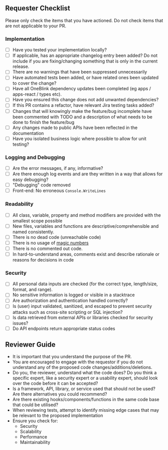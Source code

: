 ## Requester Checklist

Please only check the items that you have actioned. Do not check items that are not applicable to your PR.

### Implementation

- [ ] Have you tested your implementation locally?
- [ ] If applicable, has an appropriate changelog entry been added? Do not include if you are fixing/changing something that is only in the current release.
- [ ] There are no warnings that have been suppressed unnecessarily
- [ ] Have automated tests been added, or have related ones been updated to cover the change?
- [ ] Have all OneBlink dependency updates been completed (eg apps / apps-react / types etc).
- [ ] Have you ensured this change does not add unwanted dependencies?
- [ ] If this PR contains a refactor, have relevant Jira testing tasks added?
- [ ] Changes that will knowingly make the feature/bug incomplete have been commented with TODO and a description of what needs to be done to finish the feature/bug
- [ ] Any changes made to public APIs have been reflected in the documentation
- [ ] Have you isolated business logic where possible to allow for unit testing?

### Logging and Debugging

- [ ] Are the error messages, if any, informative?
- [ ] Are there enough log events and are they written in a way that allows for easy debugging?
- [ ] "Debugging" code removed
- [ ] Front-end: No erroneous `Console.WriteLines`

### Readability

- [ ] All class, variable, property and method modifiers are provided with the smallest scope possible
- [ ] New files, variables and functions are descriptive/comprehensible and named consistently.
- [ ] There is no dead code (unreachable code)
- [ ] There is no usage of [magic numbers](<https://en.wikipedia.org/wiki/Magic_number_(programming)>)
- [ ] There is no commented out code.
- [ ] In hard-to-understand areas, comments exist and describe rationale or reasons for decisions in code

### Security

- [ ] All personal data inputs are checked (for the correct type, length/size, format, and range).
- [ ] No sensitive information is logged or visible in a stacktrace
- [ ] Are authorization and authentication handled correctly?
- [ ] Is (user) input validated, sanitized, and escaped to prevent security attacks such as cross-site scripting or SQL injection?
- [ ] Is data retrieved from external APIs or libraries checked for security issues?
- [ ] Do API endpoints return appropriate status codes

## Reviewer Guide

- It is important that you understand the purpose of the PR.
- You are encouraged to engage with the requestor if you do not understand any of the proposed code changes/additions/deletions.
- Do you, the reviewer, understand what the code does? Do you think a specific expert, like a security expert or a usability expert, should look over the code before it can be accepted?
- Is a framework, API, library, or service used that should not be used? Are there alternatives you could recommend?
- Are there existing hooks/components/functions in the same code base that could be utilised?
- When reviewing tests, attempt to identify missing edge cases that may be relevant to the proposed implementation
- Ensure you check for:
  - Security
  - Scalability
  - Performance
  - Maintainability
